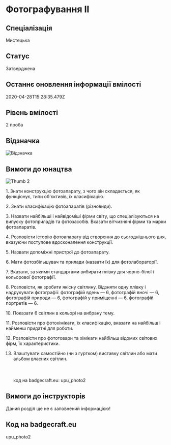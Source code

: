 # Фотографування ІІ

## Спеціалізація

Мистецька

## Статус

Затверджена

## Останнє оновлення інформації вмілості

2020-04-28T15:28:35.479Z

## Рівень вмілості

2 проба

## Відзначка

![Відзначка](../images/Fotohrafuvannia_II/_______________2.jpg)

## Вимоги до юнацтва

<p><img alt="Thumb                2" src="/uploads/textareas/bootsy/image/93/small_______________-2.jpg"><br></p><p>1. Знати конструкцію фотоапарату, з чого він складається, як
функціонує, типи об'єктивів, їх класифікацію.</p>

<p>2. Знати класифікацію фотоапаратів (різновиди).</p>

<p>3. Назвати найбільші і найвідоміші фірми світу, що
спеціалізуються на випуску фотоприладів та фотозасобів. Вказати вітчизняні
фірми та марки фотоапаратів.</p>

<p>4. Розповісти історію фотоапарату від створення до
сьогоднішнього дня, вказуючи поступове вдосконалення конструкції.</p>

<p>5. Назвати допоміжні пристрої до фотоапарату.</p>

<p>6. Мати фотозбільшувач та прилади (назвати їх) для
фотолабораторії.</p>

<p>7. Вказати, за якими стандартами вибирати плівку для чорно-білої
і кольорової фотографії.</p>

<p>8. Розповісти, як зробити якісну світлину. Відзняти одну плівку
і надрукувати фотографії: фотографій вдень — 6, фотографій вночі — 6,
фотографій природи — 6, фотографій у приміщенні — 6, фотографій портретів — 6. </p>

<p>10. Показати 6 світлин в кольорі на вибрану тему.</p>

<p>11. Розповісти про фотохімікати, їх класифікацію, вказати на
найбільш і найменш придатні для роботи.</p>

<p>12. Розповісти про фототовари та хімікати найбільш відомих
світових фірм, їх характеристики. </p>

13. Влаштувати самостійно (чи з гуртком) виставку світлин або мати
альбом власних світлин.<br><br><br><br>код на badgecraft.eu: upu_photo2<br>

## Вимоги до інструкторів

Даний розділ ще не є заповнений інформацією!

## Код на badgecraft.eu

upu_photo2